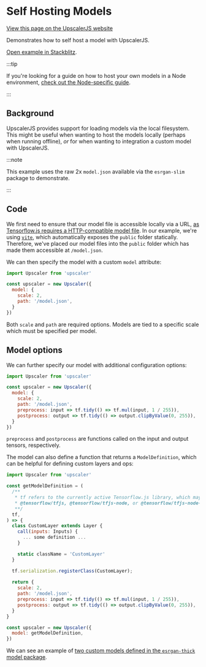 # Self Hosting Models

<a class="docs-link" href="https://upscalerjs.com/documentation/guides/browser/usage/self-hosting-models">View this page on the UpscalerJS website</a>

Demonstrates how to self host a model with UpscalerJS.

<a href="https://stackblitz.com/github/thekevinscott/upscalerjs/tree/main/examples/basic?file=index.js&title=UpscalerJS: Self Hosting Models">Open example in Stackblitz</a>.

:::tip

If you're looking for a guide on how to host your own models in a Node environment, [check out the Node-specific guide](../../node/nodejs-custom-models).

:::

## Background

UpscalerJS provides support for loading models via the local filesystem. This might be useful when wanting to host the models locally (perhaps when running offline), _or_ for when wanting to integration a custom model with UpscalerJS.

:::note

This example uses the raw 2x `model.json` available via the `esrgan-slim` package to demonstrate.

:::

## Code

We first need to ensure that our model file is accessible locally via a URL, [as Tensorflow.js requires a HTTP-compatible model file](https://www.tensorflow.org/js/guide/save_load#https). In our example, we're using [`vite`](https://vitejs.dev/), which automatically exposes the `public` folder statically. Therefore, we've placed our model files into the `public` folder which has made them accessible at `/model.json`.

We can then specify the model with a custom `model` attribute:

```javascript
import Upscaler from 'upscaler'

const upscaler = new Upscaler({
  model: {
    scale: 2,
    path: '/model.json',
  }
})
```

Both `scale` and `path` are required options. Models are tied to a specific scale which must be specified per model.

## Model options

We can further specify our model with additional configuration options:

```javascript
import Upscaler from 'upscaler'

const upscaler = new Upscaler({
  model: {
    scale: 2,
    path: '/model.json',
    preprocess: input => tf.tidy(() => tf.mul(input, 1 / 255)),
    postprocess: output => tf.tidy(() => output.clipByValue(0, 255)),
  }
})
```

`preprocess` and `postprocess` are functions called on the input and output tensors, respectively.

The model can also define a function that returns a `ModelDefinition`, which can be helpful for defining custom layers and ops:

```javascript
import Upscaler from 'upscaler'

const getModelDefinition = (
  /**
   * tf refers to the currently active Tensorflow.js library, which may be 
   * @tensorflow/tfjs, @tensorflow/tfjs-node, or @tensorflow/tfjs-node-gpu.
   **/
  tf,
) => {
  class CustomLayer extends Layer {
    call(inputs: Inputs) {
      ... some definition ...
    }

    static className = 'CustomLayer'
  }

  tf.serialization.registerClass(CustomLayer);
  
  return {
    scale: 2,
    path: '/model.json',
    preprocess: input => tf.tidy(() => tf.mul(input, 1 / 255)),
    postprocess: output => tf.tidy(() => output.clipByValue(0, 255)),
  }
}

const upscaler = new Upscaler({
  model: getModelDefinition,
})
```

We can see an example of [two custom models defined in the `esrgan-thick` model package](https://github.com/thekevinscott/UpscalerJS/blob/main/models/esrgan-thick/src/utils/getModelDefinition.ts#L14).
